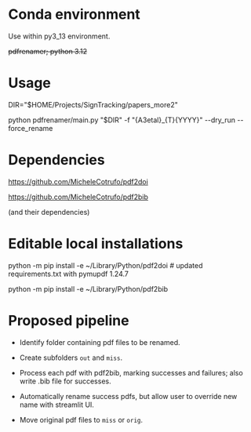 # Conda environment

Use within py3_13 environment.

~~pdfrenamer; python 3.12~~

# Usage

DIR="$HOME/Projects/SignTracking/papers_more2"

python pdfrenamer/main.py "$DIR" -f "{A3etal}_{T}{YYYY}" --dry_run --force_rename

# Dependencies

<https://github.com/MicheleCotrufo/pdf2doi>

<https://github.com/MicheleCotrufo/pdf2bib>

(and their dependencies)

# Editable local installations

python -m pip install -e ~/Library/Python/pdf2doi # updated requirements.txt with pymupdf 1.24.7

python -m pip install -e ~/Library/Python/pdf2bib

# Proposed pipeline

- Identify folder containing pdf files to be renamed.

- Create subfolders `out` and `miss`.

- Process each pdf with pdf2bib, marking successes and failures; also write .bib file for successes.

- Automatically rename success pdfs, but allow user to override new name with streamlit UI.

- Move original pdf files to `miss` or `orig`.
